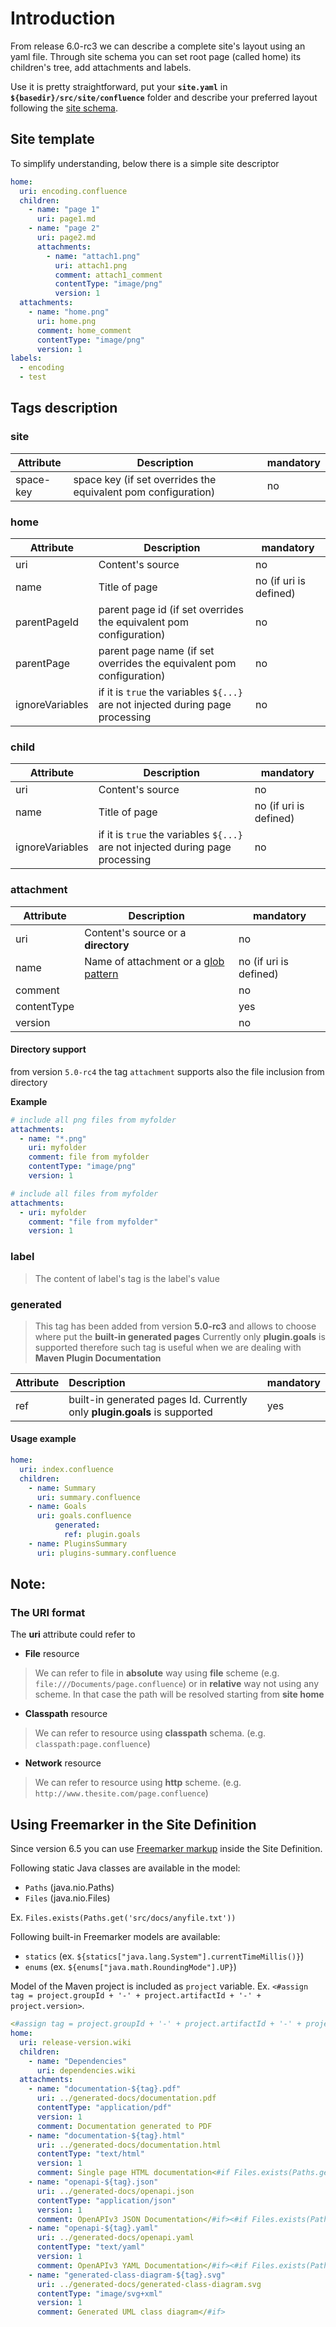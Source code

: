 
# Introduction

From release 6.0-rc3 we can describe a complete site's layout using an yaml file. Through site schema you can set root page (called home) its children's tree, add attachments and labels.

Use it is pretty straightforward, put your **`site.yaml`** in **`${basedir}/src/site/confluence`** folder and describe your preferred layout following the [site schema](https://raw.githubusercontent.com/bsorrentino/maven-confluence-plugin/master/schemas/site-schema-6.0.xsd).

## Site template

To simplify understanding, below there is a simple site descriptor

```yaml
home:
  uri: encoding.confluence
  children:
    - name: "page 1"
      uri: page1.md    
    - name: "page 2"
      uri: page2.md    
      attachments:
        - name: "attach1.png"
          uri: attach1.png
          comment: attach1_comment
          contentType: "image/png"
          version: 1  
  attachments:
    - name: "home.png"
      uri: home.png
      comment: home_comment
      contentType: "image/png"
      version: 1  
labels:    
  - encoding
  - test
```

## Tags description

### site

| Attribute| Description | mandatory |
|-------------|----------------|--------------|
| space-key | space key (if set overrides the equivalent pom configuration)  | no |


### home

| Attribute| Description | mandatory |
|-------------|----------------|--------------|
| uri | Content's source | no |
| name | Title of page | no (if uri is defined)|
| parentPageId | parent page id (if set overrides the equivalent pom configuration) | no |
| parentPage | parent page name (if set overrides the equivalent pom configuration) | no |
| ignoreVariables | if it is `true` the variables `${...}` are not injected during page processing | no |

### child

| Attribute| Description | mandatory |
|-------------|----------------|--------------|
| uri | Content's source | no |
| name | Title of page | no (if uri is defined)|
| ignoreVariables | if it is `true` the variables `${...}` are not injected during page processing | no |

### attachment

 Attribute| Description | mandatory
 ---- | ----- | ----
 uri | Content's source or a **directory** | no
 name | Name of attachment or a [glob pattern][1] | no (if uri is defined)
 comment |  | no
 contentType |  | yes
 version | | no

#### Directory support

from version `5.0-rc4` the tag `attachment` supports also the file inclusion from directory

**Example**

```yaml
# include all png files from myfolder
attachments:
  - name: "*.png"
    uri: myfolder
    comment: file from myfolder
    contentType: "image/png"
    version: 1  

# include all files from myfolder
attachments:  
  - uri: myfolder
    comment: "file from myfolder"  
    version: 1

```


### label

> The content of label's tag is the label's value

### generated
> This tag has been added from version **5.0-rc3** and allows to choose where put the **built-in generated pages**
> Currently only **plugin.goals** is supported therefore such tag is useful when we are dealing with **Maven Plugin Documentation**

| Attribute| Description | mandatory |
|:-------------|:----------------|:--------------|
| ref | built-in generated pages Id. Currently only **plugin.goals** is supported | yes |

#### Usage example
```yaml
home:
  uri: index.confluence
  children:
    - name: Summary
      uri: summary.confluence   
    - name: Goals
      uri: goals.confluence
          generated:
            ref: plugin.goals
    - name: PluginsSummary
      uri: plugins-summary.confluence
```

## Note:

### The  **URI** format

The **uri** attribute could refer to

* **File** resource  
> We can refer to file in **absolute** way using **file** scheme (e.g. ` file:///Documents/page.confluence `) or in **relative** way not using any scheme. In that case the path will be resolved starting from **site home**

* **Classpath** resource
> We can refer to resource using **classpath** schema. (e.g. ` classpath:page.confluence `)

* **Network** resource
> We can refer to resource using **http** scheme. (e.g. ` http://www.thesite.com/page.confluence `)

## Using Freemarker in the Site Definition
Since version 6.5 you can use [Freemarker markup](https://freemarker.apache.org/docs/dgui.html) inside the Site Definition.

Following static Java classes are available in the model:
* `Paths` (java.nio.Paths) 
* `Files` (java.nio.Files)

Ex. `Files.exists(Paths.get('src/docs/anyfile.txt'))`

Following built-in Freemarker models are available:
* `statics` (ex. `${statics["java.lang.System"].currentTimeMillis()}`)
* `enums` (ex. `${enums["java.math.RoundingMode"].UP}`)

Model of the Maven project is included as `project` variable. Ex. `<#assign tag = project.groupId + '-' + project.artifactId + '-' + project.version>`.

```yaml
<#assign tag = project.groupId + '-' + project.artifactId + '-' + project.version>
home:
  uri: release-version.wiki
  children:
    - name: "Dependencies"
      uri: dependencies.wiki
  attachments:
    - name: "documentation-${tag}.pdf"
      uri: ../generated-docs/documentation.pdf
      contentType: "application/pdf"
      version: 1
      comment: Documentation generated to PDF
    - name: "documentation-${tag}.html"
      uri: ../generated-docs/documentation.html
      contentType: "text/html"
      version: 1
      comment: Single page HTML documentation<#if Files.exists(Paths.get('target/generated-docs/openapi.json')) == true>
    - name: "openapi-${tag}.json"
      uri: ../generated-docs/openapi.json
      contentType: "application/json"
      version: 1
      comment: OpenAPIv3 JSON Documentation</#if><#if Files.exists(Paths.get('target/generated-docs/openapi.yaml')) == true>
    - name: "openapi-${tag}.yaml"
      uri: ../generated-docs/openapi.yaml
      contentType: "text/yaml"
      version: 1
      comment: OpenAPIv3 YAML Documentation</#if><#if Files.exists(Paths.get('target/generated-docs/generated-class-diagram.svg')) == true>
    - name: "generated-class-diagram-${tag}.svg"
      uri: ../generated-docs/generated-class-diagram.svg
      contentType: "image/svg+xml"
      version: 1
      comment: Generated UML class diagram</#if>
```

[1]: https://docs.oracle.com/javase/7/docs/api/java/nio/file/FileSystem.html#getPathMatcher(java.lang.String)